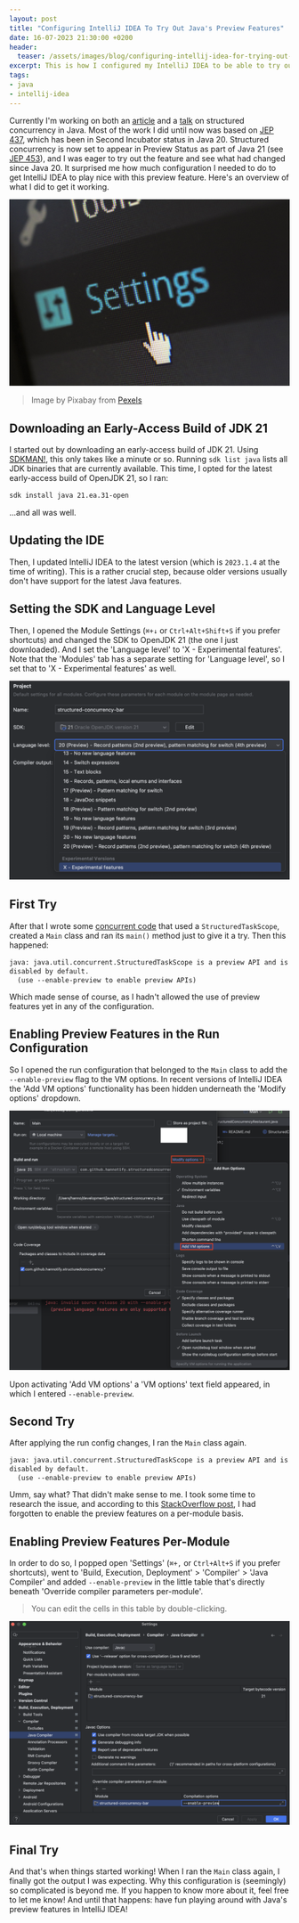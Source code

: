 ```yaml
---
layout: post
title: "Configuring IntelliJ IDEA To Try Out Java's Preview Features"
date: 16-07-2023 21:30:00 +0200
header:
  teaser: /assets/images/blog/configuring-intellij-idea-for-trying-out-javas-preview-features/settings.jpg
excerpt: This is how I configured my IntelliJ IDEA to be able to try out Java's preview features.
tags: 
- java
- intellij-idea
---
```


Currently I'm working on both an [article](./articles/) and a [talk](./talks/#javas-concurrency-journey-continues-exploring-structured-concurrency-and-scoped-values) on structured concurrency in Java.
Most of the work I did until now was based on [JEP 437](https://openjdk.org/jeps/437), which has been in Second Incubator status in Java 20.
Structured concurrency is now set to appear in Preview Status as part of Java 21 (see [JEP 453](https://openjdk.org/jeps/453)), and I was eager to try out the feature and see what had changed since Java 20.
It surprised me how much configuration I needed to do to get IntelliJ IDEA to play nice with this preview feature.
Here's an overview of what I did to get it working.

![Settings](/assets/images/blog/configuring-intellij-idea-for-trying-out-javas-preview-features/settings.jpg)
> Image by Pixabay from <a href="https://www.pexels.com/photo/settings-android-tab-270700/">Pexels</a>

## Downloading an Early-Access Build of JDK 21

I started out by downloading an early-access build of JDK 21.
Using [SDKMAN!](https://sdkman.io/), this only takes like a minute or so.
Running `sdk list java` lists all JDK binaries that are currently available.
This time, I opted for the latest early-access build of OpenJDK 21, so I ran:

```bash
sdk install java 21.ea.31-open
```

...and all was well.

## Updating the IDE

Then, I updated IntelliJ IDEA to the latest version (which is `2023.1.4` at the time of writing).
This is a rather crucial step, because older versions usually don't have support for the latest Java features.

## Setting the SDK and Language Level

Then, I opened the Module Settings (`⌘+↓` or `Ctrl+Alt+Shift+S` if you prefer shortcuts) and changed the SDK to OpenJDK 21 (the one I just downloaded). 
And I set the 'Language level' to 'X - Experimental features'.
Note that the 'Modules' tab has a separate setting for 'Language level', so I set that to 'X - Experimental features' as well.

![Configuring Module Settings](/assets/images/blog/configuring-intellij-idea-for-trying-out-javas-preview-features/x-experimental-features.png)

## First Try

After that I wrote some [concurrent code](https://github.com/hannotify/structured-concurrency-bar) that used a `StructuredTaskScope`, created a `Main` class and ran its `main()` method just to give it a try.
Then this happened:

```
java: java.util.concurrent.StructuredTaskScope is a preview API and is disabled by default.
  (use --enable-preview to enable preview APIs)
```

Which made sense of course, as I hadn't allowed the use of preview features yet in any of the configuration.

## Enabling Preview Features in the Run Configuration

So I opened the run configuration that belonged to the `Main` class to add the `--enable-preview` flag to the VM options.
In recent versions of IntelliJ IDEA the 'Add VM options' functionality has been hidden underneath the 'Modify options' dropdown.

![Add VM options](/assets/images/blog/configuring-intellij-idea-for-trying-out-javas-preview-features/add-vm-options.png)

Upon activating 'Add VM options' a 'VM options' text field appeared, in which I entered `--enable-preview`.

## Second Try

After applying the run config changes, I ran the `Main` class again.

```
java: java.util.concurrent.StructuredTaskScope is a preview API and is disabled by default.
  (use --enable-preview to enable preview APIs)
```

Umm, say what?
That didn't make sense to me. 
I took some time to research the issue, and according to this [StackOverflow post](https://stackoverflow.com/questions/72083752/enable-preview-features-in-an-early-access-version-of-java-in-intellij), I had forgotten to enable the preview features on a per-module basis.

## Enabling Preview Features Per-Module

In order to do so, I popped open 'Settings' (`⌘+,` or `Ctrl+Alt+S` if you prefer shortcuts), went to 'Build, Execution, Deployment' > 'Compiler' > 'Java Compiler' and added `--enable-preview` in the little table that's directly beneath 'Override compiler parameters per-module'.

> You can edit the cells in this table by double-clicking.

![Override compiler parameters per-module](/assets/images/blog/configuring-intellij-idea-for-trying-out-javas-preview-features/per-module-settings.png)

## Final Try

And that's when things started working!
When I ran the `Main` class again, I finally got the output I was expecting.
Why this configuration is (seemingly) so complicated is beyond me.
If you happen to know more about it, feel free to let me know!
And until that happens: have fun playing around with Java's preview features in IntelliJ IDEA!
